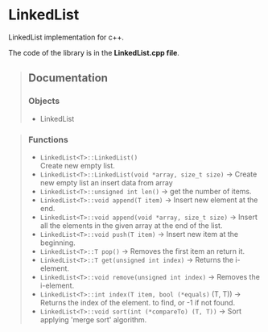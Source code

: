 # LinkedList
LinkedList implementation for c++.

The code of the library is in the **LinkedList.cpp file**.


> ## Documentation
>
> ### Objects
> - LinkedList<T>

> ### Functions
> - `LinkedList<T>::LinkedList()`\
>   Create new empty list.
> - `LinkedList<T>::LinkedList(void *array, size_t size)` -> Create new empty list an insert data from array
> - `LinkedList<T>::unsigned int len()` -> get the number of items.
> - `LinkedList<T>::void append(T item)` -> Insert new element at the end.
> - `LinkedList<T>::void append(void *array, size_t size)` -> Insert all the elements in the given array at the end of the list.
> - `LinkedList<T>::void push(T item)` -> Insert new item at the beginning.
> - `LinkedList<T>::T pop()` -> Removes the first item an return it.
> - `LinkedList<T>::T get(unsigned int index)` -> Returns the i-element.
> - `LinkedList<T>::void remove(unsigned int index)` -> Removes the i-element.
> - `LinkedList<T>::int index(T item, bool (*equals)` (T, T)) -> Returns the index of the element. to find, or -1 if not found.
> - `LinkedList<T>::void sort(int (*compareTo) (T, T))` -> Sort applying 'merge sort' algorithm.